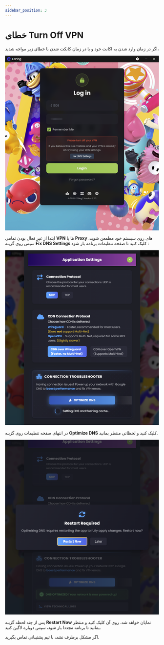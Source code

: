 ```yaml
---
sidebar_position: 3
---
```



# خطای Turn Off VPN

اگر در زمان وارد شدن به اکانت خود و یا در زمان کانکت شدن با خطای زیر مواجه شدید،

![winver-run](./img/turnoffvpn.png)

ابتدا از غیر فعال بودن تمامی **VPN** ها یا **Proxy** های روی سیستم خود مطمعن شوید، سپس روی گزینه **Fix DNS Settings** کلیک کنید تا صفحه تنظیمات برنامه باز شود : 

![winver-run](./img/turnoffvpn2.png)

در انتهای صفحه تنظیمات روی گزینه **Optimize DNS** کلیک کنید و لحظاتی منتظر بمانید.


![winver-run](./img/turnoffvpn3.png)

پس از چند لحظه گزینه **Restart Now** نمایان خواهد شد، روی آن کلیک کنید و منتظر بمانید تا برنامه مجددا باز شود، سپس دوباره لاگین کنید.


اگر مشکل برطرف نشد، با تیم پشتیبانی تماس بگیرید.
